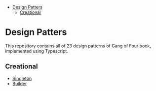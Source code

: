 - [Design Patters](#design-patters)
  - [Creational](#creational)

# Design Patters

This repository contains all of 23 design patterns of Gang of Four book, implemented using Typescript.

## Creational

- [Singleton](./src/singleton/)
- [Builder](./src/builder/)
